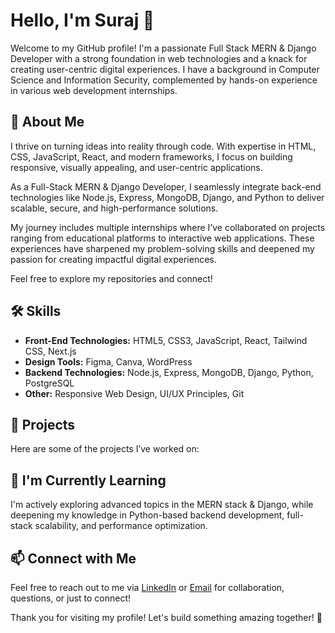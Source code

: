 # Hello, I'm Suraj 👋

Welcome to my GitHub profile! I'm a passionate Full Stack MERN & Django Developer with a strong foundation in web technologies and a knack for creating user-centric digital experiences. I have a background in Computer Science and Information Security, complemented by hands-on experience in various web development internships.

## 🌟 About Me
I thrive on turning ideas into reality through code. With expertise in HTML, CSS, JavaScript, React, and modern frameworks, I focus on building responsive, visually appealing, and user-centric applications.

As a Full-Stack MERN & Django Developer, I seamlessly integrate back-end technologies like Node.js, Express, MongoDB, Django, and Python to deliver scalable, secure, and high-performance solutions.

My journey includes multiple internships where I’ve collaborated on projects ranging from educational platforms to interactive web applications. These experiences have sharpened my problem-solving skills and deepened my passion for creating impactful digital experiences.

Feel free to explore my repositories and connect!

## 🛠️ Skills
- **Front-End Technologies:** HTML5, CSS3, JavaScript, React, Tailwind CSS, Next.js
- **Design Tools:** Figma, Canva, WordPress
- **Backend Technologies:** Node.js, Express, MongoDB, Django, Python, PostgreSQL
- **Other:** Responsive Web Design, UI/UX Principles, Git

## 🚀 Projects
Here are some of the projects I’ve worked on:

## 🌱 I'm Currently Learning
I'm actively exploring advanced topics in the MERN stack & Django, while deepening my knowledge in Python-based backend development, full-stack scalability, and performance optimization.

## 📫 Connect with Me
Feel free to reach out to me via [LinkedIn](https://www.linkedin.com/in/suraj-shit-875449203/) or [Email](surajshit15@gmail.com) for collaboration, questions, or just to connect!

Thank you for visiting my profile! Let's build something amazing together! 🚀
